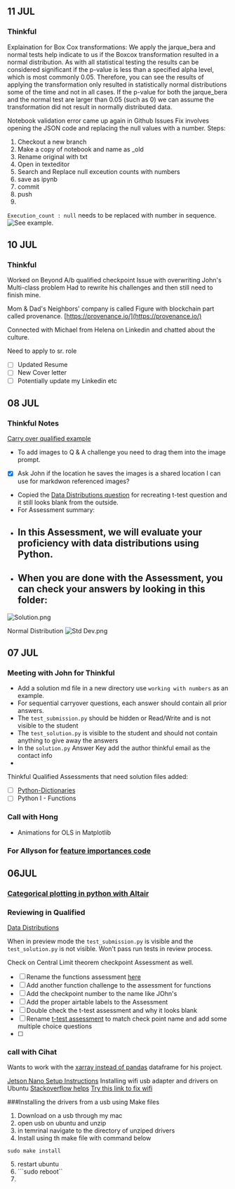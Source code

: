 ## 11 JUL 
### Thinkful 
Explaination for Box Cox transformations:
We apply the jarque_bera and normal tests help indicate to us if the Boxcox transformation resulted in a normal distribution. As with all statistical testing the results can be considered significant if the p-value is less than a specified alpha level, which is most commonly 0.05. Therefore, you can see the results of applying the transformation only resulted in statistically normal distributions some of the time and not in all cases. If the p-value for both the jarque_bera and the normal test are larger than 0.05 (such as 0) we can assume the transformation did not result in normally distributed data. 

Notebook validation error came up again in Github Issues
Fix involves opening the JSON code and replacing the null values with a number.
Steps:
1. Checkout a new branch
2. Make a copy of notebook and name as _old
3. Rename original with txt
4. Open in texteditor
5. Search and Replace null exceution counts with numbers
6. save as ipynb
7. commit
8. push
9. 
`Execution_count : null` needs to be replaced with number in sequence. ![See example.](https://user-images.githubusercontent.com/22673372/34918411-0f221e12-f907-11e7-9b39-f1ac25b0fb81.png)

## 10 JUL 
### Thinkful 
Worked on Beyond A/b qualified checkpoint
Issue with overwriting John's Multi-class problem
Had to rewrite his challenges and then still need to finish mine.

Mom & Dad's Neighbors' company is called Figure with blockchain part called provenance.
[https://provenance.io/](https://provenance.io/)

Connected with Michael from Helena on Linkedin and chatted about the culture.

Need to apply to sr. role
- [ ] Updated Resume
- [ ] New Cover letter
- [ ] Potentially update my Linkedin etc
## 08 JUL

### Thinkful Notes
[Carry over qualified example](https://www.qualified.io/hire/assessments/5efa52858d5f2a000d3c8ddc?q=Classification%20Problems%20-%20Building%20and%20Analyzing%20Multi-Class%20Classifiers)
- To add images to Q & A challenge you need to drag them into the image prompt.
- [x] Ask John if the location he saves the images is a shared location I can use for markdwon referenced images?
- Copied the [Data Distributions question](https://www.qualified.io/hire/assessments/5edd26fd94c6ea000f8538e8?q=dist) for recreating t-test question and it still looks blank from the outside.
- For Assessment summary: 
- ## In this Assessment, we will evaluate your proficiency with data distributions using Python.
- ## When you are done with the Assessment, you can check your answers by looking in this folder:
![Solution.png](//res.cloudinary.com/strive/image/upload/w_1000,h_1000,c_limit/da91836c78a8ad3cceba243394148005-Solution.png)


Normal Distribution ![Std Dev.png](//res.cloudinary.com/strive/image/upload/w_1000,h_1000,c_limit/2b5e14448f84735a2b1a58142fd9c4fe-Std_Dev.png)

## 07 JUL
### Meeting with John for Thinkful
- Add a solution md file in a new directory use `working with numbers` as an example.
- For sequential carryover questions, each answer should contain all prior answers.
- The `test_submission.py` should be hidden or Read/Write and is not visible to the student
- The `test_solution.py` is visible to the student and should not contain anything to give away the answers
- In the `solution.py` Answer Key add the author thinkful email as the contact info
- 

Thinkful Qualified Assessments that need solution files added:
- [ ] [Python-Dictionaries](https://www.qualified.io/hire/assessments/5ef3acabc075cb001029d1fd/edit/challenges?q=dictio)
- [ ]  Python I - Functions

### Call with Hong
- Animations for OLS in Matplotlib

### For Allyson for [feature importances code](https://github.com/AVJdataminer/pathsun/blob/master/notebooks/Pathrise_DW_outdated.ipynb)

## 06JUL
### [Categorical plotting in python with Altair](https://altair-viz.github.io/gallery/index.html)

### Reviewing in Qualified
[Data Distributions](https://www.qualified.io/hire/challenges/5ee2668a7c94fa000dbb78c3/edit/files?assessmentId=5edd26fd94c6ea000f8538e8)

When in preview mode the `test_submission.py` is visible and the `test_solution.py` is not visible. Won't pass run tests in review process.

Check on Central Limit theorem checkpoint Assessment as well.

- [ ] Rename the functions assessment [here](https://www.qualified.io/hire/assessments/5e9b2e898f452d001cb84143)
- [ ] Add another function challenge to the assessment for functions
- [ ] Add the checkpoint number to the name like JOhn's
- [ ] Add the proper airtable labels to the Assessment
- [ ] Double check the t-test assessment and why it looks blank
- [ ] Rename [t-test assessment](https://www.qualified.io/hire/assessments/5eece382a668fb000de1494b?q=t%20test) to match check point name and add some multiple choice questions
- [ ] 

### call with Cihat
Wants to work with the [xarray instead of pandas](http://xarray.pydata.org/en/stable/) dataframe for his project.

[Jetson Nano Setup Instructions](https://github.com/NVIDIA-AI-IOT/jetbot/wiki/Software-Setup#step-2---boot-jetson-nano)
Installing wifi usb adapter and drivers on Ubuntu
[Stackoverflow helps](https://askubuntu.com/questions/769521/wifi-networks-are-not-showing-in-ubuntu-16-04)
[Try this link to fix wifi](https://desertbot.io/blog/jetson-nano-usb-headless-wifi-setup-edimax-ew-7811un)

###Installing the drivers from a usb using Make files
1. Download on a usb through my mac
2. open usb on ubuntu and unzip
3. in temrinal navigate to the directory of unziped drivers 
4. Install using th make file with command below
```
sudo make install
```
5. restart ubuntu
6. ```sudo reboot``
7. 
<!--stackedit_data:
eyJoaXN0b3J5IjpbLTIwNzcwOTI0NTgsLTE3Njc3NjMxOTgsLT
U3ODI3NzA2OSwtODI4OTYzNDQ0LC05MTE5MTY4OTYsMTQ3MTUz
NzMyMCwtNTY2Njk2NzY2LC0xODExMTcwNDY0LDE4MTcwNjU0MD
YsLTE0MDg4MjkzOTMsLTUxOTYxODY1LC0zMjk5Njk4MDgsMTM1
MzIzMjgxMywtMzkwMTY4MzYzLC0xMDgyMzI2ODE5LC03MzUxMT
Y3MDMsODA4NDU0MTI0LDE5Mjg0NjA2MjQsNTEyNDEzNjIsMTEx
ODU2Nzc3NF19
-->